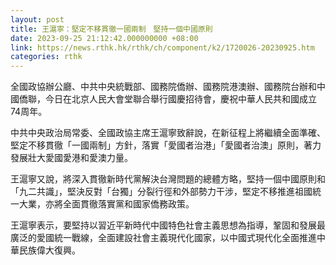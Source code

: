 ```yaml
---
layout: post
title: 王滬寧：堅定不移貫徹一國兩制　堅持一個中國原則
date: 2023-09-25 21:12:42.000000000 +08:00
link: https://news.rthk.hk/rthk/ch/component/k2/1720026-20230925.htm
categories: rthk
---
```


全國政協辦公廳、中共中央統戰部、國務院僑辦、國務院港澳辦、國務院台辦和中國僑聯，今日在北京人民大會堂聯合舉行國慶招待會，慶祝中華人民共和國成立74周年。

中共中央政治局常委、全國政協主席王滬寧致辭說，在新征程上將繼續全面準確、堅定不移貫徹「一國兩制」方針，落實「愛國者治港」「愛國者治澳」原則，著力發展壯大愛國愛港和愛澳力量。

王滬寧又說，將深入貫徹新時代黨解決台灣問題的總體方略，堅持一個中國原則和「九二共識」，堅決反對「台獨」分裂行徑和外部勢力干涉，堅定不移推進祖國統一大業，亦將全面貫徹落實黨和國家僑務政策。

王滬寧表示，要堅持以習近平新時代中國特色社會主義思想為指導，鞏固和發展最廣泛的愛國統一戰線，全面建設社會主義現代化國家，以中國式現代化全面推進中華民族偉大復興。
